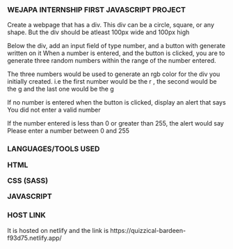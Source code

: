 <h3>WEJAPA INTERNSHIP FIRST JAVASCRIPT PROJECT</h3>

<p>Create a webpage that has a div. This div can be a circle, square, or any shape. But the div should be atleast 100px wide and 100px high</p>
<p>Below the div, add an input field of type number, and a button with generate written on it
When a number is entered, and the button is clicked, you are to generate three random numbers within the range of the number entered.</p>
<p>The three numbers would be used to generate an rgb color for the div you initially created. i.e the first number would be the r , the second would be the g  and the last one would be the g</p>
<p>If no number is entered when the button is clicked, display an alert that says You did not enter a valid number</p>
<p>If the number entered is less than 0 or greater than 255, the alert would say Please enter a number between 0 and 255</p>

<h3>LANGUAGES/TOOLS USED</p>
<p>HTML</p>
<p>CSS (SASS)</p>
<p>JAVASCRIPT</p>

<h3>HOST LINK</h3>
<p> It is hosted on netlify and the link is https://quizzical-bardeen-f93d75.netlify.app/</p>